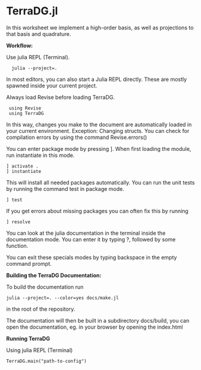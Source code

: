 # TerraDG.jl
In this worksheet we implement a high-order basis, as well as projections to that basis and
quadrature.


**Workflow:**

Use julia REPL (Terminal).

      julia --project=.

In most editors, you can also start a Julia REPL directly. These are mostly
spawned inside your current project.

Always load Revise before loading TerraDG.

     using Revise
     using TerraDG

In this way, changes you make to the document are automatically loaded in your
current environment. Exception: Changing structs.
You can check for compilation errors by using the command Revise.errors()

You can enter package mode by pressing ].
When first loading the module, run instantiate in this mode.

    ] activate .
    ] instantiate

This will install all needed packages automatically.
You can run the unit tests by running the command test in package mode.

    ] test

If you get errors about missing packages you can often fix this by running

    ] resolve

You can look at the julia documentation in the terminal inside the documentation
mode. You can enter it by typing ?, followed by some function.

You can exit these specials modes by typing backspace in the empty command prompt.


**Building the TerraDG Documentation:**

To build the documentation run 

    julia --project=. --color=yes docs/make.jl 

in the root of the repository.

The documentation will then be built in a subdirectory docs/build,
you can open the documentation, eg. in your browser by opening the index.html

**Running TerraDG**

Using julia REPL (Terminal)

    TerraDG.main("path-to-config")
    


